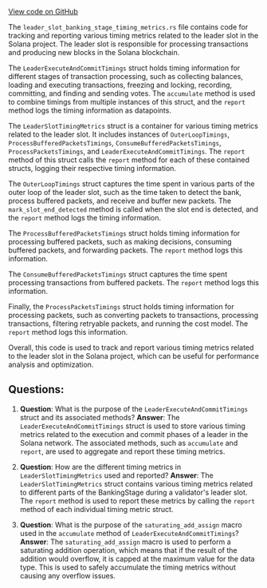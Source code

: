 [View code on GitHub](https://github.com/solana-labs/solana/blob/master/core/src/leader_slot_banking_stage_timing_metrics.rs)

The `leader_slot_banking_stage_timing_metrics.rs` file contains code for tracking and reporting various timing metrics related to the leader slot in the Solana project. The leader slot is responsible for processing transactions and producing new blocks in the Solana blockchain.

The `LeaderExecuteAndCommitTimings` struct holds timing information for different stages of transaction processing, such as collecting balances, loading and executing transactions, freezing and locking, recording, committing, and finding and sending votes. The `accumulate` method is used to combine timings from multiple instances of this struct, and the `report` method logs the timing information as datapoints.

The `LeaderSlotTimingMetrics` struct is a container for various timing metrics related to the leader slot. It includes instances of `OuterLoopTimings`, `ProcessBufferedPacketsTimings`, `ConsumeBufferedPacketsTimings`, `ProcessPacketsTimings`, and `LeaderExecuteAndCommitTimings`. The `report` method of this struct calls the `report` method for each of these contained structs, logging their respective timing information.

The `OuterLoopTimings` struct captures the time spent in various parts of the outer loop of the leader slot, such as the time taken to detect the bank, process buffered packets, and receive and buffer new packets. The `mark_slot_end_detected` method is called when the slot end is detected, and the `report` method logs the timing information.

The `ProcessBufferedPacketsTimings` struct holds timing information for processing buffered packets, such as making decisions, consuming buffered packets, and forwarding packets. The `report` method logs this information.

The `ConsumeBufferedPacketsTimings` struct captures the time spent processing transactions from buffered packets. The `report` method logs this information.

Finally, the `ProcessPacketsTimings` struct holds timing information for processing packets, such as converting packets to transactions, processing transactions, filtering retryable packets, and running the cost model. The `report` method logs this information.

Overall, this code is used to track and report various timing metrics related to the leader slot in the Solana project, which can be useful for performance analysis and optimization.
## Questions: 
 1. **Question**: What is the purpose of the `LeaderExecuteAndCommitTimings` struct and its associated methods?
   **Answer**: The `LeaderExecuteAndCommitTimings` struct is used to store various timing metrics related to the execution and commit phases of a leader in the Solana network. The associated methods, such as `accumulate` and `report`, are used to aggregate and report these timing metrics.

2. **Question**: How are the different timing metrics in `LeaderSlotTimingMetrics` used and reported?
   **Answer**: The `LeaderSlotTimingMetrics` struct contains various timing metrics related to different parts of the BankingStage during a validator's leader slot. The `report` method is used to report these metrics by calling the `report` method of each individual timing metric struct.

3. **Question**: What is the purpose of the `saturating_add_assign` macro used in the `accumulate` method of `LeaderExecuteAndCommitTimings`?
   **Answer**: The `saturating_add_assign` macro is used to perform a saturating addition operation, which means that if the result of the addition would overflow, it is capped at the maximum value for the data type. This is used to safely accumulate the timing metrics without causing any overflow issues.